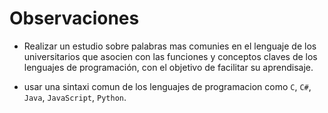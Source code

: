 # Observaciones

- Realizar un estudio sobre palabras mas comunies en el lenguaje de los universitarios que asocien con las funciones y conceptos claves de los lenguajes de programación, con el objetivo de facilitar su aprendisaje.

- usar una sintaxi comun de los lenguajes de programacion como `C`, `C#`, `Java`, `JavaScript`, `Python`.